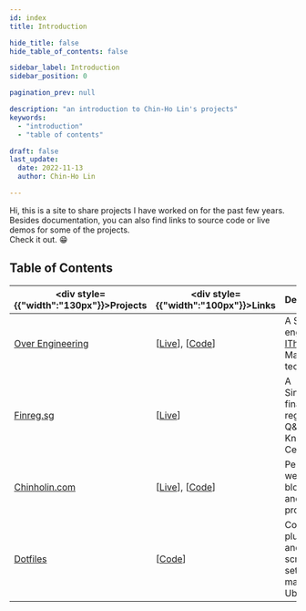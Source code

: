 ```yaml
---
id: index
title: Introduction

hide_title: false
hide_table_of_contents: false

sidebar_label: Introduction
sidebar_position: 0

pagination_prev: null

description: "an introduction to Chin-Ho Lin's projects"
keywords:
  - "introduction"
  - "table of contents"

draft: false
last_update:
  date: 2022-11-13
  author: Chin-Ho Lin

---
```



Hi, this is a site to share projects I have worked on for the past few years.<br />
Besides documentation, you can also find links to source code or live demos for some of the projects.<br />
Check it out. 😁


## Table of Contents
| <div style={{"width":"130px"}}>Projects</div> | <div style={{"width":"100px"}}>Links</div>                       | Description                                                                | Tech Keywords                                             |
|-----------------------------------------------|------------------------------------------------------------------|----------------------------------------------------------------------------|-----------------------------------------------------------|
| [Over Engineering]                            | [[Live][Over Engineering Live]], [[Code][Over Engineering Code]] | A Search engine for [IThome], a Mandarin tech forum.                       | `Meilisearch`, `Flask`, `KeyBERT`, `PostgreSQL`, `fly.io` |
| [Finreg.sg]                                   | [[Live][Finreg.sg Live]]                                         | A Singapore financial regulation Q&A Knowledge Center.                     | `Golang`, `Elasticsearch`, `PostgreSQL`, `SEO`            |
| [Chinholin.com]                               | [[Live][Chinholin.com Live]], [[Code][Chinholin.com Code]]       | Personal website for blog posts and projects.                              | `Docusaurus`, `CSS`                                       |
| [Dotfiles]                                    | [[Code][Dotfiles Code]]                                          | Config files, plugins, and helper scripts for setting up macOS and Ubuntu. | `Zsh`, `Shell Scripting`, `Zinit`, `Emacs Lisp`           |


[Over Engineering]: https://over-engineering-frontend.fly.dev
[Over Engineering Live]: https://over-engineering-frontend.fly.dev
[Over Engineering Code]: https://github.com/over-engineering-run
[IThome]: https://ithelp.ithome.com.tw

[Finreg.sg]: https://finreg.sg
[Finreg.sg Live]: https://finreg.sg

[Chinholin.com]: https://chinholin.com
[Chinholin.com Live]: https://chinholin.com
[Chinholin.com Code]: https://github.com/tainvecs/chinholin

[Dotfiles]: https://github.com/tainvecs/dotfiles
[Dotfiles Code]: https://github.com/tainvecs/dotfiles
